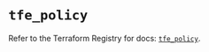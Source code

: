 # `tfe_policy`

Refer to the Terraform Registry for docs: [`tfe_policy`](https://registry.terraform.io/providers/hashicorp/tfe/0.61.0/docs/resources/policy).
